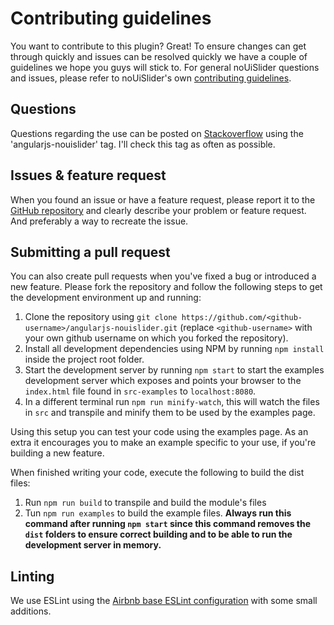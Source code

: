 # Contributing guidelines
You want to contribute to this plugin? Great! To ensure changes can get through quickly and issues can be resolved quickly we have a couple of guidelines we hope you guys will stick to. For general noUiSlider questions and issues, please refer to noUiSlider's own [contributing guidelines](https://github.com/leongersen/noUiSlider/blob/master/CONTRIBUTING.md).

## Questions
Questions regarding the use can be posted on [Stackoverflow](https://stackoverflow.com/questions/tagged/angularjs-nouislider) using the 'angularjs-nouislider' tag. I'll check this tag as often as possible.

## Issues & feature request
When you found an issue or have a feature request, please report it to the [GitHub repository](https://github.com/LuudJanssen/angularjs-nouislider/issues) and clearly describe your problem or feature request. And preferably a way to recreate the issue.

## Submitting a pull request
You can also create pull requests when you've fixed a bug or introduced a new feature. Please fork the repository and follow the following steps to get the development environment up and running:

1. Clone the repository using `git clone https://github.com/<github-username>/angularjs-nouislider.git` (replace `<github-username>` with your own github username on which you forked the repository).
2. Install all development dependencies using NPM by running `npm install` inside the project root folder.
3. Start the development server by running `npm start` to start the examples development server which exposes and points your browser to the `index.html` file found in `src-examples` to `localhost:8080`.
4. In a different terminal run `npm run minify-watch`, this will watch the files in `src` and transpile and minify them to be used by the examples page. 

Using this setup you can test your code using the examples page. As an extra it encourages you to make an example specific to your use, if you're building a new feature.

When finished writing your code, execute the following to build the dist files:

1. Run `npm run build` to transpile and build the module's files
3. Tun `npm run examples` to build the example files. **Always run this command after running `npm start` since this command removes the `dist` folders to ensure correct building and to be able to run the development server in memory.**

## Linting
We use ESLint using the [Airbnb base ESLint configuration](https://www.npmjs.com/package/eslint-config-airbnb-base) with some small additions. 
